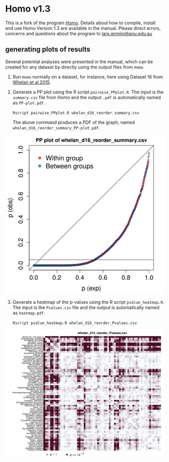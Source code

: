 # Homo v1.3 #

This is a fork of the program [Homo](https://github.com/lsjermiin/Homo). Details about how to compile, install and use Homo Version 1.3 are available in the manual.
Please direct errors, concerns and questions about the program to lars.jermiin@anu.edu.au

## generating plots of results ##
Several potential analyses were presented in the manual, which can be created for any dataset by directly using the output files from `Homo`.

1) Run `Homo` normally on a dataset, for instance, here using Dataset 16 from [Whelan et al 2015](https://figshare.com/articles/Error_signal_and_the_placement_of_Ctenophora_sister_to_all_other_animals/1334306).

2) Generate a PP plot using the R script `pairwise_PPplot.R`. The input is the `summary.csv` file from Homo and the output `.pdf` is automatically named as `PP-plot.pdf`.

   `Rscript pairwise_PPplot.R whelan_d16_reorder_summary.csv`

   The above command produces a PDF of the graph, named `whelan_d16_reorder_summary_PP-plot.pdf`.

![whelan_d16_reorder_summary_PP-plot.png](https://github.com/wrf/Homo/blob/master/examples/whelan_d16_reorder_summary_PP-plot.png)

3) Generate a heatmap of the p-values using the R script `pvalue_heatmap.R`. The input is the `Pvalues.csv` file and the output is automatically named as `heatmap.pdf`.

   `Rscript pvalue_heatmap.R whelan_d16_reorder_Pvalues.csv`

![whelan_d16_reorder_Pvalues_heatmap.png](https://github.com/wrf/Homo/blob/master/examples/whelan_d16_reorder_Pvalues_heatmap.png)
